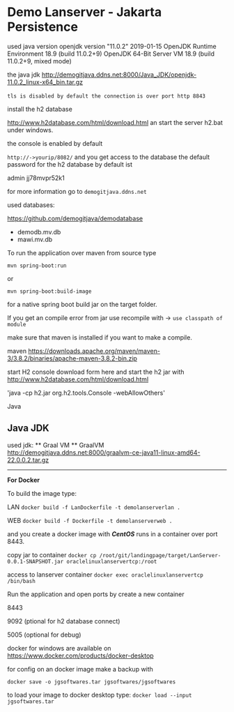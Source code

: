 Demo Lanserver - Jakarta Persistence
============================================================

used java version
openjdk version "11.0.2" 2019-01-15
OpenJDK Runtime Environment 18.9 (build 11.0.2+9)
OpenJDK 64-Bit Server VM 18.9 (build 11.0.2+9, mixed mode)

the java jdk 
http://demogitjava.ddns.net:8000/Java_JDK/openjdk-11.0.2_linux-x64_bin.tar.gz


`tls is disabled by default the connection`
`is over port http 8843`

install the h2 database

http://www.h2database.com/html/download.html
an start the server h2.bat under windows.


the console is enabled by default

`http://->yourip/8082/`
and you get access to the database
the default password for the h2 database by default ist

admin
jj78mvpr52k1


for more information go to 
`demogitjava.ddns.net`





used databases:

https://github.com/demogitjava/demodatabase

- demodb.mv.db
- mawi.mv.db

                

To run the application over maven from source type

`mvn spring-boot:run`

or

`mvn spring-boot:build-image`

for a native spring boot build jar on the target folder.

If you get an compile error from jar use recompile with -> `use classpath of module`


make sure that maven is installed if you want to make a compile.

maven
https://downloads.apache.org/maven/maven-3/3.8.2/binaries/apache-maven-3.8.2-bin.zip



start H2 console
download form here and start the h2 jar with
http://www.h2database.com/html/download.html

'java -cp h2.jar org.h2.tools.Console -webAllowOthers'





Java 

Java JDK
----------------------------------------------

used jdk:
** Graal VM **
GraalVM
http://demogitjava.ddns.net:8000/graalvm-ce-java11-linux-amd64-22.0.0.2.tar.gz

----------------------------------------------



**For Docker** 

To build the image type:

LAN
`docker build -f LanDockerfile -t demolanserverlan .`

WEB
`docker build -f Dockerfile -t demolanserverweb .`

and you create a docker image with ***CentOS*** 
runs in a container over port 8443.



copy jar to container
`docker cp /root/git/landingpage/target/LanServer-0.0.1-SNAPSHOT.jar oraclelinuxlanservertcp:/root` 

access to lanserver container 
`docker exec oraclelinuxlanservertcp /bin/bash`  



Run the application and open ports by create a new container

8443

9092 (ptional for h2 database connect)

5005 (optional for debug)



docker for windows are available on
https://www.docker.com/products/docker-desktop

for config on an docker image make a backup with

`docker save -o jgsoftwares.tar jgsoftwares/jgsoftwares`


to load your image to docker desktop type:
`docker load --input jgsoftwares.tar`

